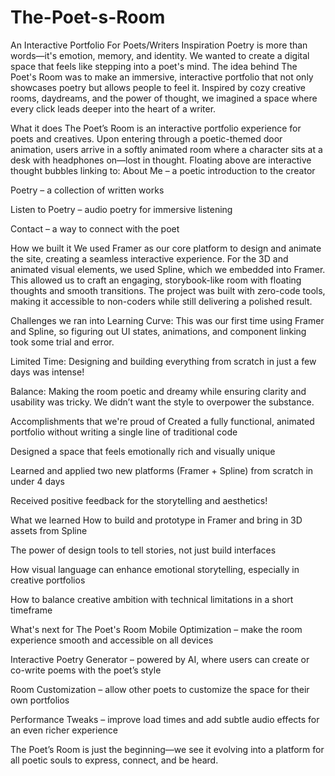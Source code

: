# The-Poet-s-Room
An Interactive Portfolio For Poets/Writers
Inspiration
Poetry is more than words—it's emotion, memory, and identity. We wanted to create a digital space that feels like stepping into a poet's mind. The idea behind The Poet's Room was to make an immersive, interactive portfolio that not only showcases poetry but allows people to feel it. Inspired by cozy creative rooms, daydreams, and the power of thought, we imagined a space where every click leads deeper into the heart of a writer.

What it does
The Poet’s Room is an interactive portfolio experience for poets and creatives. Upon entering through a poetic-themed door animation, users arrive in a softly animated room where a character sits at a desk with headphones on—lost in thought. Floating above are interactive thought bubbles linking to:
About Me – a poetic introduction to the creator


Poetry – a collection of written works


Listen to Poetry – audio poetry for immersive listening


Contact – a way to connect with the poet



How we built it
We used Framer as our core platform to design and animate the site, creating a seamless interactive experience. For the 3D and animated visual elements, we used Spline, which we embedded into Framer. This allowed us to craft an engaging, storybook-like room with floating thoughts and smooth transitions. The project was built with zero-code tools, making it accessible to non-coders while still delivering a polished result.

Challenges we ran into
Learning Curve: This was our first time using Framer and Spline, so figuring out UI states, animations, and component linking took some trial and error.


Limited Time: Designing and building everything from scratch in just a few days was intense!


Balance: Making the room poetic and dreamy while ensuring clarity and usability was tricky. We didn’t want the style to overpower the substance.



Accomplishments that we're proud of
Created a fully functional, animated portfolio without writing a single line of traditional code


Designed a space that feels emotionally rich and visually unique


Learned and applied two new platforms (Framer + Spline) from scratch in under 4 days


Received positive feedback for the storytelling and aesthetics!



What we learned
How to build and prototype in Framer and bring in 3D assets from Spline


The power of design tools to tell stories, not just build interfaces


How visual language can enhance emotional storytelling, especially in creative portfolios


How to balance creative ambition with technical limitations in a short timeframe



What's next for The Poet's Room
Mobile Optimization – make the room experience smooth and accessible on all devices


Interactive Poetry Generator – powered by AI, where users can create or co-write poems with the poet’s style


Room Customization – allow other poets to customize the space for their own portfolios


Performance Tweaks – improve load times and add subtle audio effects for an even richer experience


The Poet’s Room is just the beginning—we see it evolving into a platform for all poetic souls to express, connect, and be heard.
